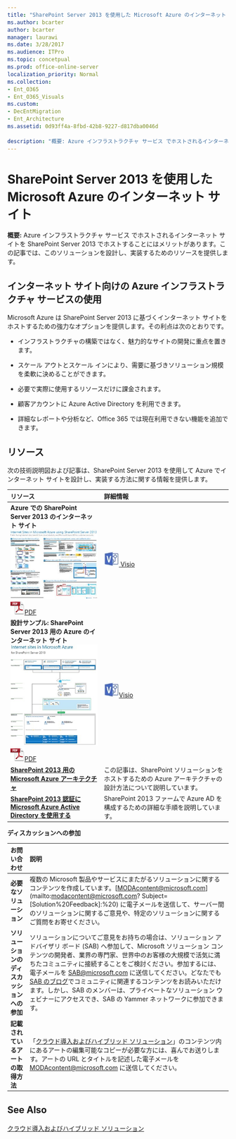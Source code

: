 ```yaml
---
title: "SharePoint Server 2013 を使用した Microsoft Azure のインターネット サイト"
ms.author: bcarter
author: bcarter
manager: laurawi
ms.date: 3/28/2017
ms.audience: ITPro
ms.topic: concetpual
ms.prod: office-online-server
localization_priority: Normal
ms.collection:
- Ent_O365
- Ent_O365_Visuals
ms.custom:
- DecEntMigration
- Ent_Architecture
ms.assetid: 0d93ff4a-8fbd-42b8-9227-d817dba0046d

description: "概要: Azure インフラストラクチャ サービス でホストされるインターネット サイトを SharePoint Server 2013 でホストすることにはメリットがあります。この記事では、このソリューションを設計し、実装するためのリソースを提供します。"
---
```


# SharePoint Server 2013 を使用した Microsoft Azure のインターネット サイト

 **概要:** Azure インフラストラクチャ サービス でホストされるインターネット サイトを SharePoint Server 2013 でホストすることにはメリットがあります。この記事では、このソリューションを設計し、実装するためのリソースを提供します。
  
## インターネット サイト向けの Azure インフラストラクチャ サービスの使用

Microsoft Azure は SharePoint Server 2013 に基づくインターネット サイトをホストするための強力なオプションを提供します。その利点は次のとおりです。
  
- インフラストラクチャの構築ではなく、魅力的なサイトの開発に重点を置きます。
    
- スケール アウトとスケール インにより、需要に基づきソリューション規模を柔軟に決めることができます。
    
- 必要で実際に使用するリソースだけに課金されます。
    
- 顧客アカウントに Azure Active Directory を利用できます。
    
- 詳細なレポートや分析など、Office 365 では現在利用できない機能を追加できます。
    
## リソース

次の技術説明図および記事は、SharePoint Server 2013 を使用して Azure でインターネット サイトを設計し、実装する方法に関する情報を提供します。
  
|**リソース**|**詳細情報**|
|:-----|:-----|
|**Azure での SharePoint Server 2013 のインターネット サイト** <br/> [![SharePoint を使用した Azure のインターネット サイトのイメージ](images/MS_AZ_SPInternetSites.jpg)          ](https://go.microsoft.com/fwlink/p/?LinkId=392552) <br/> ![PDF ファイル](images/ITPro_Other_PDFicon.png)[PDF](https://go.microsoft.com/fwlink/p/?LinkId=392552) |[![Visio ファイル](images/ITPro_Other_VisioIcon.jpg)          ](https://go.microsoft.com/fwlink/p/?LinkId=392551)[Visio](https://go.microsoft.com/fwlink/p/?LinkId=392551) <br/> |このアーキテクチャ モデルは、Azure のインターネット サイトの主要な設計活動および推奨されるアーキテクチャの選択肢の概要を説明しています。  <br/> |
|**設計サンプル: SharePoint Server 2013 用の Azure のインターネット サイト** <br/> [![設計サンプルのイメージ: Microsoft Azure for SharePoint 2013 のインターネット サイト](images/MS_AZ_InternetSitesDesignSample.jpg)          ](https://go.microsoft.com/fwlink/p/?LinkId=392549) <br/> ![PDF ファイル](images/ITPro_Other_PDFicon.png)[PDF](https://go.microsoft.com/fwlink/p/?LinkId=392549) |![Visio ファイル](images/ITPro_Other_VisioIcon.jpg)[Visio](https://go.microsoft.com/fwlink/p/?LinkId=392548) <br/> |独自のアーキテクチャの開始点としてこの設計サンプルをご利用ください。  <br/> |
|**[SharePoint 2013 用の Microsoft Azure アーキテクチャ](microsoft-azure-architectures-for-sharepoint-2013.md)** <br/> |この記事は、SharePoint ソリューションをホストするための Azure アーキテクチャの設計方法について説明しています。  <br/> |
|**[SharePoint 2013 認証に Microsoft Azure Active Directory を使用する](using-microsoft-azure-active-directory-for-sharepoint-2013-authentication.md)** <br/> |SharePoint 2013 ファームで Azure AD を構成するための詳細な手順を説明しています。  <br/> |
   
**ディスカッションへの参加**

|**お問い合わせ**|**説明**|
|:-----|:-----|
|**必要なソリューション** <br/> |複数の Microsoft 製品やサービスにまたがるソリューションに関するコンテンツを作成しています。[MODAcontent@microsoft.com](mailto:modacontent@microsoft.com? Subject=[Solution%20Feedback]:%20) に電子メールを送信して、サーバー間のソリューションに関するご意見や、特定のソリューションに関するご質問をお寄せください。 <br/> |
|**ソリューションのディスカッションへの参加** <br/> |ソリューションについてご意見をお持ちの場合は、ソリューション アドバイザリ ボード (SAB) へ参加して、Microsoft ソリューション コンテンツの開発者、業界の専門家、世界中のお客様の大規模で活気に満ちたコミュニティに接続することをご検討ください。参加するには、電子メールを [SAB@microsoft.com](mailto:sab@microsoft.com?Subject=Request%20to%20join%20the%20Solutions%20Advisory%20Board) に送信してください。どなたでも[SAB のブログ](http://blogs.technet.com/b/solutions_advisory_board/)でコミュニティに関連するコンテンツをお読みいただけます。しかし、SAB のメンバーは、プライベートなソリューション ウェビナーにアクセスでき、SAB の Yammer ネットワークに参加できます。  <br/> |
|**記載されているアートの取得方法** <br/> |「[クラウド導入およびハイブリッド ソリューション](cloud-adoption-and-hybrid-solutions.md)」のコンテンツ内にあるアートの編集可能なコピーが必要な方には、喜んでお送りします。アートの URL とタイトルを記述した電子メールを [MODAcontent@microsoft.com](mailto:modacontent@microsoft.com?subject=[Art%20Request]:%20) に送信してください。 <br/> |
   
## See Also

#### 

[クラウド導入およびハイブリッド ソリューション](cloud-adoption-and-hybrid-solutions.md)

